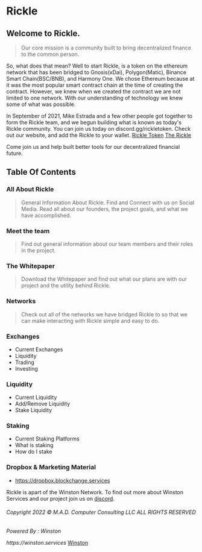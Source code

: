 # Rickle

## Welcome to Rickle. 

> Our core mission is a community built to bring decentralized finance to the common person.

So, what does that mean? Well to start Rickle, is a token on the ethereum network that has been bridged to Gnosis(xDai), Polygon(Matic), Binance Smart Chain(BSC/BNB), and Harmony One. We chose Ethereum because at it was
the most popular smart contract chain at the time of creating the contract. However, we knew when we created the contract 
we are not limited to one network. With our understanding of technology we knew some of what was possible.

In September of 2021, Mike Estrada and a few other people got together to form the Rickle team, and we begun building what is known as today's Rickle community. You can join us today on discord.gg/rickletoken. Check out our website, and add the Rickle to your wallet. [Rickle Token](https://rickletoken.com) [The Rickle](https://therickle.com) 

Come join us and help built better tools for our decentralized financial future.


## Table Of Contents

### All About Rickle
  > General Information About Rickle.
  > Find and Connect with us on Social Media.
  > Read all about our founders, the project goals, and what we have accomplished.

### Meet the team
  > Find out general information about our team members and their roles in the project.

### The Whitepaper
  > Download the Whitepaper and find out what our plans are with our project and the utility behind Rickle.

### Networks
  > Check out all of the networks we have bridged Rickle to so that we can make interacting with Rickle simple and easy to do.

### Exchanges
  - Current Exchanges
  - Liquidity
  - Trading
  - Investing

### Liquidity
  - Current Liquidity
  - Add/Remove Liquidity
  - Stake Liquidity

### Staking
  - Current Staking Platforms
  - What is staking
  - How do I stake

### Dropbox & Marketing Material
  - https://dropbox.blockchange.services


Rickle is apart of the Winston Network. To find out more about Winston Services and our project join us on [discord](https://discord.gg/rickletoken).

###### _Copyright 2022 © M.A.D. Computer Consulting LLC ALL RIGHTS RESERVED_

_Powered By : Winston_

_https://winston.services_ [Winston](https://winston.services)
